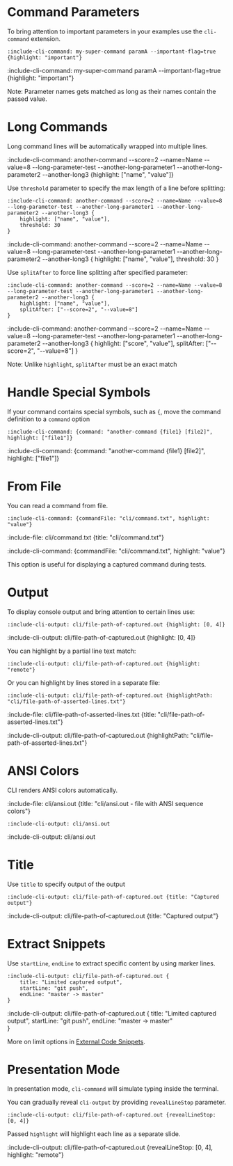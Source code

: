 # Command Parameters

To bring attention to important parameters in your examples use the `cli-command` extension.

    :include-cli-command: my-super-command paramA --important-flag=true {highlight: "important"}
    
:include-cli-command: my-super-command paramA --important-flag=true {highlight: "important"}

Note: Parameter names gets matched as long as their names contain the passed value.

# Long Commands

Long command lines will be automatically wrapped into multiple lines.

:include-cli-command: another-command --score=2 --name=Name --value=8 --long-parameter-test --another-long-parameter1 --another-long-parameter2 --another-long3 {highlight: ["name", "value"]}

Use `threshold` parameter to specify the max length of a line before splitting:
 
```
:include-cli-command: another-command --score=2 --name=Name --value=8 --long-parameter-test --another-long-parameter1 --another-long-parameter2 --another-long3 {
    highlight: ["name", "value"], 
    threshold: 30
}
```

:include-cli-command: another-command --score=2 --name=Name --value=8 --long-parameter-test --another-long-parameter1 --another-long-parameter2 --another-long3 {
    highlight: ["name", "value"], 
    threshold: 30
}

Use `splitAfter` to force line splitting after specified parameter:

```
:include-cli-command: another-command --score=2 --name=Name --value=8 --long-parameter-test --another-long-parameter1 --another-long-parameter2 --another-long3 {
    highlight: ["name", "value"], 
    splitAfter: ["--score=2", "--value=8"]
}
```

:include-cli-command: another-command --score=2 --name=Name --value=8 --long-parameter-test --another-long-parameter1 --another-long-parameter2 --another-long3 {
    highlight: ["score", "value"], 
    splitAfter: ["--score=2", "--value=8"]
}

Note: Unlike `highlight`, `splitAfter` must be an exact match

# Handle Special Symbols

If your command contains special symbols, such as `{`, move the command definition to a `command` option

    :include-cli-command: {command: "another-command {file1} [file2]", highlight: ["file1"]}

:include-cli-command: {command: "another-command {file1} [file2]", highlight: ["file1"]}

# From File

You can read a command from file.

    :include-cli-command: {commandFile: "cli/command.txt", highlight: "value"}

:include-file: cli/command.txt {title: "cli/command.txt"}

:include-cli-command: {commandFile: "cli/command.txt", highlight: "value"}

This option is useful for displaying a captured command during tests. 

# Output

To display console output and bring attention to certain lines use:

    :include-cli-output: cli/file-path-of-captured.out {highlight: [0, 4]}

:include-cli-output: cli/file-path-of-captured.out {highlight: [0, 4]}

You can highlight by a partial line text match:

    :include-cli-output: cli/file-path-of-captured.out {highlight: "remote"}

Or you can highlight by lines stored in a separate file:

    :include-cli-output: cli/file-path-of-captured.out {highlightPath: "cli/file-path-of-asserted-lines.txt"}

:include-file: cli/file-path-of-asserted-lines.txt {title: "cli/file-path-of-asserted-lines.txt"}

:include-cli-output: cli/file-path-of-captured.out {highlightPath: "cli/file-path-of-asserted-lines.txt"}

# ANSI Colors

CLI renders ANSI colors automatically.

:include-file: cli/ansi.out {title: "cli/ansi.out - file with ANSI sequence colors"}

    :include-cli-output: cli/ansi.out

:include-cli-output: cli/ansi.out

# Title

Use `title` to specify output of the output

    :include-cli-output: cli/file-path-of-captured.out {title: "Captured output"}

:include-cli-output: cli/file-path-of-captured.out {title: "Captured output"}

# Extract Snippets

Use `startLine`, `endLine` to extract specific content by using marker lines.

    :include-cli-output: cli/file-path-of-captured.out {
        title: "Limited captured output",
        startLine: "git push",
        endLine: "master -> master"    
    }
    
:include-cli-output: cli/file-path-of-captured.out {
    title: "Limited captured output",
    startLine: "git push",
    endLine: "master -> master"    
}

More on limit options in [External Code Snippets](snippets/external-code-snippets#extract-snippets).

# Presentation Mode

In presentation mode, `cli-command` will simulate typing inside the terminal.

You can gradually reveal `cli-output` by providing `revealLineStop` parameter.
  
    :include-cli-output: cli/file-path-of-captured.out {revealLineStop: [0, 4]}
    
Passed `highlight` will highlight each line as a separate slide.

:include-cli-output: cli/file-path-of-captured.out {revealLineStop: [0, 4], highlight: "remote"}
